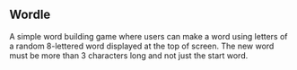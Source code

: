 ## Wordle
A simple word building game where users can make a word using letters of a random 8-lettered word displayed at the top of screen.
The new word must be more than 3 characters long and not just the start word.


